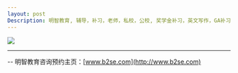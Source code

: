 ```yaml
---
layout: post
Description: 明智教育, 辅导，补习，老师，私校，公校, 奖学金补习，英文写作，GA补习辅导，大学选择，工作规划，从业规划，天才儿童是浮云，澳洲学生挫折教育，儿童空间推理，空间理解能力， 自我观对学习成绩的影响，ATAR 成绩，学校排名局限性，介绍 比较, 澳洲 墨尔本，Scholarship Tutoring, General Ability, Numerical Reasoning, Verbal Reasoning Tutoring, Writing, Universities Selection, Career Education, Career Advisors, Guidance, Melbourne Private Schools, Selective Schools, Writing tutoring, Interviews tutoring, Resume Writing, Spatial skills, Failures help gifted children，Critical and creative thinking involves reasoning, using and analysing evidence, and applying knowledge to find creative solutions to complex problems；Verbal Reasoning, Decision Making, Quantitative Reasoning, Abstract Reasoning, Situational Judgement, self-concept and school results, school marks, gender differences in STEM subjects, cognitive load theory，墨尔本 常春藤, 男私校藤校, 公学, 英皇书院, 伊顿公学, APS Sport, GSV, Girls Sport Victoria, SSV, School Sport Victoria, Associated Public Schools of Victoria Sport, King‘s School, King’s College, Public Schools, Eton, 强身健体只是一小部分 对精神和意志的锤炼
---
```


![](https://farm8.staticflickr.com/7884/47133523462_42eeb71429_o.jpg)

--------
-- 明智教育咨询预约主页：[www.b2se.com](http://www.b2se.com)

